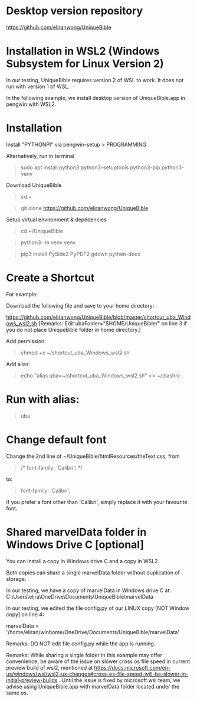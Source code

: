 # Desktop version repository

https://github.com/eliranwong/UniqueBible

# Installation in WSL2 (Windows Subsystem for Linux Version 2)

In our testing, UniqueBible requires version 2 of WSL to work.  It does not run with version 1 of WSL.

In the following example, we install desktop version of UniqueBible.app in pengwin with WSL2.

# Installation

Install "PYTHONPI" via pengwin-setup > PROGRAMMING

Alternatively, run in terminal

> sudo apt install python3 python3-setuptools python3-pip python3-venv

Download UniqueBible

> cd ~

> git clone https://github.com/eliranwong/UniqueBible

Setup virtual environment & depedencies

> cd ~/UniqueBible

> python3 -m venv venv

> pip3 install PySide2 PyPDF2 gdown python-docx

# Create a Shortcut

For example:

Download the following file and save to your home directory:

https://github.com/eliranwong/UniqueBible/blob/master/shortcut_uba_Windows_wsl2.sh
[Remarks: Edit ubaFolder="$HOME/UniqueBible/" on line 3 if you do not place UniqueBible folder in home directory.]

Add permission:

> chmod +x ~/shortcut_uba_Windows_wsl2.sh

Add alias:

> echo "alias uba=~/shortcut_uba_Windows_wsl2.sh" >> ~/.bashrc

# Run with alias:

> uba

# Change default font

Change the 2nd line of ~/UniqueBible/htmlResources/theText.css, from

> /* font-family: 'Calibri'; */

to:

> font-family: 'Calibri';

If you prefer a font other than 'Calibri', simply replace it with your favourite font.

# Shared marvelData folder in Windows Drive C [optional]

You can install a copy in Windows drive C and a copy in WSL2.

Both copies can share a single marvelData folder without duplication of storage.

In our testing, we have a copy of marvelData in Windows drive C at:<br>
C:\Users\elira\OneDrive\Documents\UniqueBible\marvelData

In our testing, we edited the file config.py of our LINUX copy [NOT Window copy] on line 4:

marvelData = '/home/eliran/winhome/OneDrive/Documents/UniqueBible/marvelData'

Remarks: DO NOT edit file config.py while the app is running.

Remarks: While sharing a single folder in this example may offer convenience, be aware of the issue on slower cross os file speed in current preview build of wsl2, mentioned at https://docs.microsoft.com/en-us/windows/wsl/wsl2-ux-changes#cross-os-file-speed-will-be-slower-in-initial-preview-builds .  Until the issue is fixed by microsoft wsl team, we advise using UniqueBible.app with marvelData folder located under the same os.
